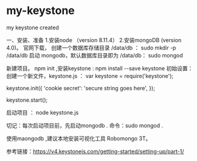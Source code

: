 # my-keystone
my keystone created

一、安装、准备
1.安装node （version 8.11.4）
2.安装mongoDB (version 4.0)。 
官网下载，
创建一个数据库存储目录 /data/db ： sudo mkdir -p /data/db
启动 mongodb，默认数据库目录即为 /data/db： sudo mongod

新建项目。 npm init ,安装keystone :  npm install --save keystone
初始设置： 创建一个新文件，keystone.js ： 
  var keystone = require('keystone');

  keystone.init({
    'cookie secret': 'secure string goes here',
  });

  keystone.start();
  
启动项目 ： node keystone.js

切记：每次启动项目前，先启动mongodb . 命令：sudo mongod .

使用maongodb ,建议本地安装可视化工具 Robomongo 3T。

参考链接：https://v4.keystonejs.com/getting-started/setting-up/part-1/

